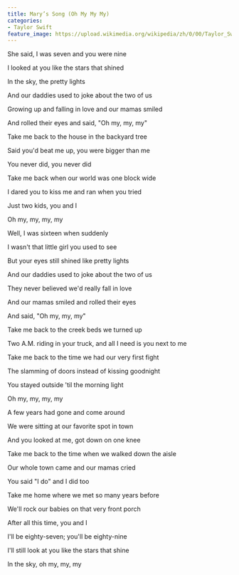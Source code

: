 ```yaml
---
title: Mary’s Song (Oh My My My)
categories:
- Taylor Swift
feature_image: https://upload.wikimedia.org/wikipedia/zh/0/00/Taylor_Swift_album.jpg
--- 
```

She said, I was seven and you were nine

I looked at you like the stars that shined

In the sky, the pretty lights

And our daddies used to joke about the two of us

Growing up and falling in love and our mamas smiled

And rolled their eyes and said, "Oh my, my, my"

Take me back to the house in the backyard tree

Said you'd beat me up, you were bigger than me

You never did, you never did

Take me back when our world was one block wide

I dared you to kiss me and ran when you tried

Just two kids, you and I

Oh my, my, my, my

Well, I was sixteen when suddenly

I wasn't that little girl you used to see

But your eyes still shined like pretty lights

And our daddies used to joke about the two of us

They never believed we'd really fall in love

And our mamas smiled and rolled their eyes

And said, "Oh my, my, my"

Take me back to the creek beds we turned up

Two A.M. riding in your truck, and all I need is you next to me

Take me back to the time we had our very first fight

The slamming of doors instead of kissing goodnight

You stayed outside 'til the morning light

Oh my, my, my, my

A few years had gone and come around

We were sitting at our favorite spot in town

And you looked at me, got down on one knee

Take me back to the time when we walked down the aisle

Our whole town came and our mamas cried

You said "I do" and I did too

Take me home where we met so many years before

We'll rock our babies on that very front porch

After all this time, you and I

I'll be eighty-seven; you'll be eighty-nine

I'll still look at you like the stars that shine

In the sky, oh my, my, my